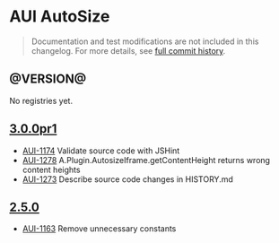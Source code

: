 # AUI AutoSize

> Documentation and test modifications are not included in this changelog. For more details, see [full commit history](https://github.com/liferay/alloy-ui/commits/master/src/aui-autosize).

## @VERSION@

No registries yet.

## [3.0.0pr1](https://github.com/liferay/alloy-ui/releases/tag/3.0.0pr1)

* [AUI-1174](https://issues.liferay.com/browse/AUI-1174) Validate source code with JSHint
* [AUI-1278](https://issues.liferay.com/browse/AUI-1278) A.Plugin.AutosizeIframe.getContentHeight returns wrong content heights
* [AUI-1273](https://issues.liferay.com/browse/AUI-1273) Describe source code changes in HISTORY.md

## [2.5.0](https://github.com/liferay/alloy-ui/releases/tag/2.5.0)

* [AUI-1163](https://issues.liferay.com/browse/AUI-1163) Remove unnecessary constants